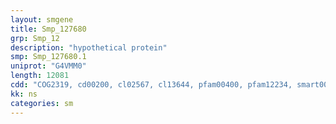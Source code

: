 ```yaml
---
layout: smgene
title: Smp_127680
grp: Smp_12
description: "hypothetical protein"
smp: Smp_127680.1
uniprot: "G4VMM0"
length: 12081
cdd: "COG2319, cd00200, cl02567, cl13644, pfam00400, pfam12234, smart00320"
kk: ns
categories: sm
---
```

